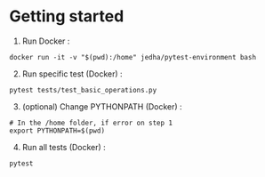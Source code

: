 # Getting started

1. Run Docker :
```shell
docker run -it -v "$(pwd):/home" jedha/pytest-environment bash
```

2. Run specific test (Docker) :
```shell
pytest tests/test_basic_operations.py
```

3. (optional) Change PYTHONPATH (Docker) :
```shell
# In the /home folder, if error on step 1
export PYTHONPATH=$(pwd)
```

4. Run all tests (Docker) :
```shell
pytest
```